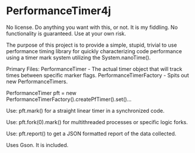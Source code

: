 # PerformanceTimer4j
No license.  Do anything you want with this, or not.  It is my fiddling.  No functionality is guaranteed.  Use at your own risk.

The purpose of this project is to provide a simple, stupid, trivial to use performance timing library for quickly characterizing code performance using a timer mark system utilizing the System.nanoTime().

Primary Files:
PerformanceTimer - The actual timer object that will track times between specific marker flags.
PerformanceTimerFactory - Spits out new PerformanceTimers.

PerformanceTimer pft = new PerformanceTimerFactory().createPfTimer().set(<parameter>)...

Use:
pft.mark() for a straight linear timer in a synchronized code.

Use:
pft.fork(0).mark() for multithreaded processes or specific logic forks.

Use:
pft.report() to get a JSON formatted report of the data collected.

Uses Gson.  It is included.
